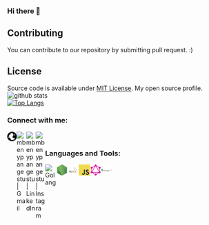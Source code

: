 ### Hi there 👋

## Contributing

You can contribute to our repository by submitting pull request. :)

## License

Source code is available under [MIT License](./License.md).
My open source profile. <br> ![github stats](https://github-readme-stats.vercel.app/api?username=mbenypangestu&show_icons=true)<br>
[![Top Langs](https://github-readme-stats.vercel.app/api/top-langs/?username=mbenypangestu&layout=compact)](https://github.com/anuraghazra/github-readme-stats)


### Connect with me:

[<img align="left" alt="mbenypangestu.github.io" width="22px" src="https://raw.githubusercontent.com/iconic/open-iconic/master/svg/globe.svg" />][website]
[<img align="left" alt="mbenypangestu | Gmail" width="22px" src="https://cdn.jsdelivr.net/npm/simple-icons@v3/icons/gmail.svg" />][email]
[<img align="left" alt="mbenypangestu | LinkedIn" width="22px" src="https://cdn.jsdelivr.net/npm/simple-icons@v3/icons/linkedin.svg" />][linkedin]
[<img align="left" alt="mbenypangestu | Instagram" width="22px" src="https://cdn.jsdelivr.net/npm/simple-icons@v3/icons/instagram.svg" />][instagram]

<br />

### Languages and Tools:

<img align="left" alt="Golang" width="26px" src="https://w7.pngwing.com/pngs/126/472/png-transparent-go-redis-computer-programming-programming-language-green-threads-%E9%87%91%E8%9E%8D-computer-programming-programming-language-c.png" />
<img align="left" alt="Node.js" width="26px" src="https://raw.githubusercontent.com/github/explore/80688e429a7d4ef2fca1e82350fe8e3517d3494d/topics/nodejs/nodejs.png" />
<img align="left" alt="MySQL" width="26px" src="https://raw.githubusercontent.com/github/explore/80688e429a7d4ef2fca1e82350fe8e3517d3494d/topics/mysql/mysql.png" />
<img align="left" alt="JavaScript" width="26px" src="https://raw.githubusercontent.com/github/explore/80688e429a7d4ef2fca1e82350fe8e3517d3494d/topics/javascript/javascript.png" />
<img align="left" alt="GraphQL" width="26px" src="https://raw.githubusercontent.com/github/explore/80688e429a7d4ef2fca1e82350fe8e3517d3494d/topics/graphql/graphql.png" />
<img align="left" alt="MongoDB" width="26px" src="https://raw.githubusercontent.com/github/explore/80688e429a7d4ef2fca1e82350fe8e3517d3494d/topics/mongodb/mongodb.png" />

<br />
<br />

[website]: mbenypangestu.github.io
[email]: mailto:mbenypangestu@gmail.com
[linkedin]: https://linkedin.com/in/mbenypangestu
[instagram]: https://instagram.com/mbenypangestu

<!--
**mbenypangestu/mbenypangestu** is a ✨ _special_ ✨ repository because its `README.md` (this file) appears on your GitHub profile.

Here are some ideas to get you started:

- 🔭 I’m currently working on ...
- 🌱 I’m currently learning ...
- 👯 I’m looking to collaborate on ...
- 🤔 I’m looking for help with ...
- 💬 Ask me about ...
- 📫 How to reach me: ...
- 😄 Pronouns: ...
- ⚡ Fun fact: ...
-->
